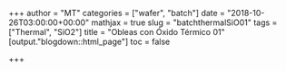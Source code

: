 +++
author = "MT"
categories = ["wafer", "batch"]
date = "2018-10-26T03:00:00+00:00"
mathjax = true
slug = "batchthermalSiO01"
tags = ["Thermal", "SiO2"]
title = "Obleas con Óxido Térmico 01"
[output."blogdown::html_page"]
toc = false

+++
